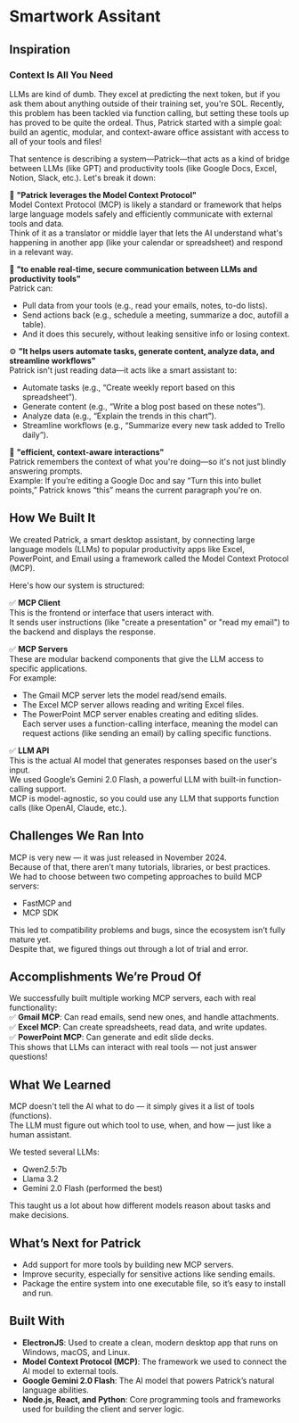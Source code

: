 # **Smartwork Assitant**

## **Inspiration**

### **Context Is All You Need**

LLMs are kind of dumb. They excel at predicting the next token, but if you ask them about anything outside of their training set, you're SOL. Recently, this problem has been tackled via function calling, but setting these tools up has proved to be quite the ordeal. Thus, Patrick started with a simple goal: build an agentic, modular, and context-aware office assistant with access to all of your tools and files!

That sentence is describing a system—Patrick—that acts as a kind of bridge between LLMs (like GPT) and productivity tools (like Google Docs, Excel, Notion, Slack, etc.). Let's break it down:

🔧 **"Patrick leverages the Model Context Protocol"**  
Model Context Protocol (MCP) is likely a standard or framework that helps large language models safely and efficiently communicate with external tools and data.  
Think of it as a translator or middle layer that lets the AI understand what's happening in another app (like your calendar or spreadsheet) and respond in a relevant way.

🧠 **"to enable real-time, secure communication between LLMs and productivity tools"**  
Patrick can:
- Pull data from your tools (e.g., read your emails, notes, to-do lists).
- Send actions back (e.g., schedule a meeting, summarize a doc, autofill a table).
- And it does this securely, without leaking sensitive info or losing context.

⚙️ **"It helps users automate tasks, generate content, analyze data, and streamline workflows"**  
Patrick isn't just reading data—it acts like a smart assistant to:
- Automate tasks (e.g., “Create weekly report based on this spreadsheet”).
- Generate content (e.g., “Write a blog post based on these notes”).
- Analyze data (e.g., “Explain the trends in this chart”).
- Streamline workflows (e.g., “Summarize every new task added to Trello daily”).

🧠 **"efficient, context-aware interactions"**  
Patrick remembers the context of what you're doing—so it's not just blindly answering prompts.  
Example: If you’re editing a Google Doc and say “Turn this into bullet points,” Patrick knows “this” means the current paragraph you're on.

## **How We Built It**

We created Patrick, a smart desktop assistant, by connecting large language models (LLMs) to popular productivity apps like Excel, PowerPoint, and Email using a framework called the Model Context Protocol (MCP).

Here's how our system is structured:

✅ **MCP Client**  
This is the frontend or interface that users interact with.  
It sends user instructions (like "create a presentation" or "read my email") to the backend and displays the response.

✅ **MCP Servers**  
These are modular backend components that give the LLM access to specific applications.  
For example:
- The Gmail MCP server lets the model read/send emails.
- The Excel MCP server allows reading and writing Excel files.
- The PowerPoint MCP server enables creating and editing slides.  
Each server uses a function-calling interface, meaning the model can request actions (like sending an email) by calling specific functions.

✅ **LLM API**  
This is the actual AI model that generates responses based on the user's input.  
We used Google’s Gemini 2.0 Flash, a powerful LLM with built-in function-calling support.  
MCP is model-agnostic, so you could use any LLM that supports function calls (like OpenAI, Claude, etc.).

## **Challenges We Ran Into**

MCP is very new — it was just released in November 2024.  
Because of that, there aren’t many tutorials, libraries, or best practices.  
We had to choose between two competing approaches to build MCP servers:  
- FastMCP and  
- MCP SDK

This led to compatibility problems and bugs, since the ecosystem isn’t fully mature yet.  
Despite that, we figured things out through a lot of trial and error.

## **Accomplishments We’re Proud Of**

We successfully built multiple working MCP servers, each with real functionality:  
✅ **Gmail MCP**: Can read emails, send new ones, and handle attachments.  
✅ **Excel MCP**: Can create spreadsheets, read data, and write updates.  
✅ **PowerPoint MCP**: Can generate and edit slide decks.  
This shows that LLMs can interact with real tools — not just answer questions!

## **What We Learned**

MCP doesn't tell the AI what to do — it simply gives it a list of tools (functions).  
The LLM must figure out which tool to use, when, and how — just like a human assistant.

We tested several LLMs:
- Qwen2.5:7b
- Llama 3.2
- Gemini 2.0 Flash (performed the best)

This taught us a lot about how different models reason about tasks and make decisions.

## **What’s Next for Patrick**

- Add support for more tools by building new MCP servers.
- Improve security, especially for sensitive actions like sending emails.
- Package the entire system into one executable file, so it’s easy to install and run.

## **Built With**

- **ElectronJS**: Used to create a clean, modern desktop app that runs on Windows, macOS, and Linux.
- **Model Context Protocol (MCP)**: The framework we used to connect the AI model to external tools.
- **Google Gemini 2.0 Flash**: The AI model that powers Patrick’s natural language abilities.
- **Node.js, React, and Python**: Core programming tools and frameworks used for building the client and server logic.
